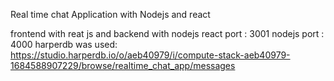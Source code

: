 Real time chat Application with Nodejs and react


frontend with reat js and backend with nodejs
react port  : 3001
nodejs port :  4000
harperdb was used: https://studio.harperdb.io/o/aeb40979/i/compute-stack-aeb40979-1684588907229/browse/realtime_chat_app/messages

